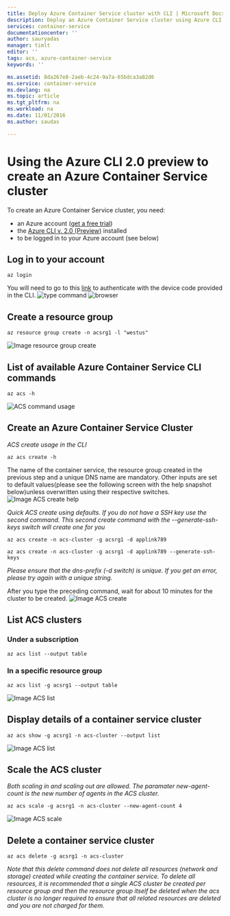 ```yaml
---
title: Deploy Azure Container Service cluster with CLI | Microsoft Docs
description: Deploy an Azure Container Service cluster using Azure CLI 2.0 Preview
services: container-service
documentationcenter: ''
author: sauryadas
manager: timlt
editor: ''
tags: acs, azure-container-service
keywords: ''

ms.assetid: 8da267e8-2aeb-4c24-9a7a-65bdca3a82d6
ms.service: container-service
ms.devlang: na
ms.topic: article
ms.tgt_pltfrm: na
ms.workload: na
ms.date: 11/01/2016
ms.author: saudas

---
```

# Using the Azure CLI 2.0 preview to create an Azure Container Service cluster

To create an Azure Container Service cluster, you need:
* an Azure account ([get a free trial](https://azure.microsoft.com/pricing/free-trial/))
* the [Azure CLI v. 2.0 (Preview)](https://github.com/Azure/azure-cli#installation) installed
* to be logged in to your Azure account (see below)

## Log in to your account
```
az login 
```
You will need to go to this [link](https://login.microsoftonline.com/common/oauth2/deviceauth) to authenticate with the device code provided in the CLI.
![type command](https://github.com/sauryadas/azure-docs-pr/blob/master/articles/container-service/media/container-service-create-acs-cluster-cli/login.png)
![browser](https://github.com/sauryadas/azure-docs-pr/blob/master/articles/container-service/media/container-service-create-acs-cluster-cli/login-browser.png)


## Create a resource group
```
az resource group create -n acsrg1 -l "westus"
```
![Image resource group create](https://github.com/sauryadas/azure-docs-pr/blob/master/articles/container-service/media/container-service-create-acs-cluster-cli/rg-create.png)


## List of available Azure Container Service CLI commands
```
az acs -h
```
![ACS command usage](https://github.com/sauryadas/azure-docs-pr/blob/master/articles/container-service/media/container-service-create-acs-cluster-cli/acs-command-usage-help.png)


## Create an Azure Container Service Cluster

*ACS create usage in the CLI*
```
az acs create -h
```
The name of the container service, the resource group created in the previous step and a unique DNS name are mandatory. 
Other inputs are set to default values(please see the following screen with the help snapshot below)unless overwritten using their respective switches.
![Image ACS create help](https://github.com/sauryadas/azure-docs-pr/blob/master/articles/container-service/media/container-service-create-acs-cluster-cli/acs-command-usage-help.png)

*Quick ACS create using defaults. If you do not have a SSH key use the second command. This second create command with the --generate-ssh-keys switch will create one for you*
```
az acs create -n acs-cluster -g acsrg1 -d applink789
```
```
az acs create -n acs-cluster -g acsrg1 -d applink789 --generate-ssh-keys
```
*Please ensure that the dns-prefix (-d switch) is unique. If you get an error, please try again with a unique string.*

After you type the preceding command, wait for about 10 minutes for the cluster to be created.
![Image ACS create](https://github.com/sauryadas/azure-docs-pr/blob/master/articles/container-service/media/container-service-create-acs-cluster-cli/cluster-create.png)

## List ACS clusters 

### Under a subscription
```
az acs list --output table
```

### In a specific resource group
```
az acs list -g acsrg1 --output table
```
![Image ACS list](https://github.com/sauryadas/azure-docs-pr/blob/master/articles/container-service/media/container-service-create-acs-cluster-cli/acs-list.png)


## Display details of a container service cluster
```
az acs show -g acsrg1 -n acs-cluster --output list
```
![Image ACS list](https://github.com/sauryadas/azure-docs-pr/blob/master/articles/container-service/media/container-service-create-acs-cluster-cli/acs-show.png)


## Scale the ACS cluster
*Both scaling in and scaling out are allowed. The paramater new-agent-count is the new number of agents in the ACS cluster.*
```
az acs scale -g acsrg1 -n acs-cluster --new-agent-count 4
```
![Image ACS scale](https://github.com/sauryadas/azure-docs-pr/blob/master/articles/container-service/media/container-service-create-acs-cluster-cli/acs-scale.png)

## Delete a container service cluster
```
az acs delete -g acsrg1 -n acs-cluster 
```
*Note that this delete command does not delete all resources (network and storage) created while creating the container service. To delete all resources, it is recommended that a single ACS cluster be created per resource group and then the resource group itself be deleted when the acs cluster is no longer required to ensure that all related resources are deleted and you are not charged for them.*
